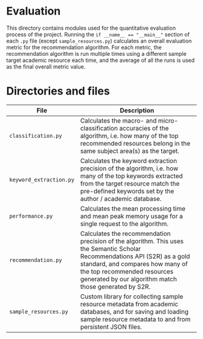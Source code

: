 # Evaluation

This directory contains modules used for the quantitative evaluation process of the project. Running the `if __name__ == "__main__"` section of each `.py` file (except `sample_resources.py`) calculates an overall evaluation metric for the recommendation algorithm. For each metric, the recommendation algorithm is run multiple times using a different sample target academic resource each time, and the average of all the runs is used as the final overall metric value.

# Directories and files

| File                    | Description                                                                                                                                                                                                                                            |
|-------------------------|--------------------------------------------------------------------------------------------------------------------------------------------------------------------------------------------------------------------------------------------------------|
| `classification.py`     | Calculates the macro- and micro-classification accuracies of the algorithm, i.e. how many of the top recommended resources belong in the same subject area(s) as the target.                                                                           |
| `keyword_extraction.py` | Calculates the keyword extraction precision of the algorithm, i.e. how many of the top keywords extracted from the target resource match the pre-defined keywords set by the author / academic database.                                               |
| `performance.py`        | Calculates the mean processing time and mean peak memory usage for a single request to the algorithm.                                                                                                                                                  |
| `recommendation.py`     | Calculates the recommendation precision of the algorithm. This uses the Semantic Scholar Recommendations API (S2R) as a gold standard, and compares how many of the top recommended resources generated by our algorithm match those generated by S2R. |
| `sample_resources.py`   | Custom library for collecting sample resource metadata from academic databases, and for saving and loading sample resource metadata to and from persistent JSON files.                                                                                 |